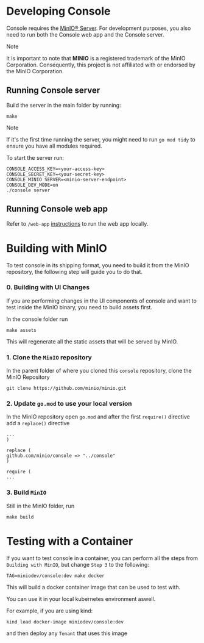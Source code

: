# Developing Console

Console requires the [MinIO® Server](https://github.com/minio/minio). For development purposes, you also need
to run both the Console web app and the Console server.
> [!NOTE]
> It is important to note that **MINIO** is a registered trademark of the MinIO Corporation. Consequently, this project is not affiliated with or endorsed by the MinIO Corporation.

## Running Console server

Build the server in the main folder by running:

```
make
```
> [!NOTE]
> If it's the first time running the server, you might need to run `go mod tidy` to ensure you have all modules
> required.

To start the server run:

```
CONSOLE_ACCESS_KEY=<your-access-key>
CONSOLE_SECRET_KEY=<your-secret-key>
CONSOLE_MINIO_SERVER=<minio-server-endpoint>
CONSOLE_DEV_MODE=on
./console server
```

## Running Console web app

Refer to `/web-app` [instructions](/web-app/README.md) to run the web app locally.

# Building with MinIO

To test console in its shipping format, you need to build it from the MinIO repository, the following step will guide
you to do that.

### 0. Building with UI Changes

If you are performing changes in the UI components of console and want to test inside the MinIO binary, you need to
build assets first.

In the console folder run

```shell
make assets
```

This will regenerate all the static assets that will be served by MinIO.

### 1. Clone the `MinIO` repository

In the parent folder of where you cloned this `console` repository, clone the MinIO Repository

```shell
git clone https://github.com/minio/minio.git
```

### 2. Update `go.mod` to use your local version

In the MinIO repository open `go.mod` and after the first `require()` directive add a `replace()` directive

```
...
)

replace (
github.com/minio/console => "../console"
)

require (
...
```

### 3. Build `MinIO`

Still in the MinIO folder, run

```shell
make build
```

# Testing with a Container

If you want to test console in a container, you can perform all the steps from `Building with MinIO`, but change `Step 3`
to the following:

```shell
TAG=miniodev/console:dev make docker
```

This will build a docker container image that can be used to test with.

You can use it in your local kubernetes environment aswell.

For example, if you are using kind:

```shell
kind load docker-image miniodev/console:dev
```

and then deploy any `Tenant` that uses this image
